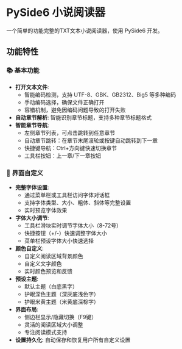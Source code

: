 # PySide6 小说阅读器

一个简单的功能完整的TXT文本小说阅读器，使用 PySide6 开发。

## 功能特性

### 📚 基本功能
- **打开文本文件**: 
  - 智能编码检测，支持 UTF-8、GBK、GB2312、Big5 等多种编码
  - 手动编码选择，确保文件正确打开
  - 容错机制，避免因编码问题导致的打开失败
- **自动章节解析**: 智能识别章节标题，支持多种章节标题格式
- **智能章节导航**: 
  - 左侧章节列表，可点击跳转到任意章节
  - 自动章节跳转：在章节末尾滚轮或按键自动跳转到下一章
  - 快捷键导航：Ctrl+方向键快速切换章节
  - 工具栏按钮：上一章/下一章按钮

### 🎨 界面自定义
- **完整字体设置**: 
  - 通过菜单栏或工具栏访问字体对话框
  - 支持字体类型、大小、粗体、斜体等完整设置
  - 实时预览字体效果
- **字体大小调节**: 
  - 工具栏滑块实时调节字体大小（8-72号）
  - 快捷按钮（+/-）快速调整字体大小
  - 菜单栏预设字体大小快速选择
- **颜色自定义**: 
  - 自定义阅读区域背景颜色
  - 自定义文字颜色
  - 实时颜色预览和反馈
- **预设主题**: 
  - 默认主题（白底黑字）
  - 护眼深色主题（深灰底浅色字）
  - 护眼米黄主题（米黄底深棕字）
- **界面布局**: 
  - 侧边栏显示/隐藏切换（F9键）
  - 灵活的阅读区域大小调整
  - 专注阅读模式支持
- **设置持久化**: 自动保存和恢复用户所有自定义设置

